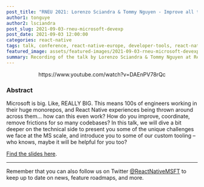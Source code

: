 ```yaml
---
post_title: "RNEU 2021: Lorenzo Sciandra & Tommy Nguyen - Improve all the repos – exploring Microsoft’s DevExp"
author1: tonguye
author2: lsciandra
post_slug: 2021-09-03-rneu-microsoft-devexp
post_date: 2021-09-03 12:00:00
categories: react-native
tags: talk, conference, react-native-europe, developer-tools, react-native
featured_image: assets/featured-images/2021-09-03-rneu-microsoft-devexp.jpg
summary: Recording of the talk by Lorenzo Sciandra & Tommy Nguyen at React Native Europe 2021, about Microsoft's tooling to improve the developer experience for React Native developers.
---
```


<p align="center">
https://www.youtube.com/watch?v=DAEnPV78rQc
</p>

### Abstract

Microsoft is big. Like, REALLY BIG. This means 100s of engineers working in their huge monorepos, and React Native experiences being thrown around across them... how can this even work? How do you improve, coordinate, remove frictions for so many codebases?
In this talk, we will dive a bit deeper on the technical side to present you some of the unique challenges we face at the MS scale, and introduce you to some of our custom tooling – who knows, maybe it will be helpful for you too?

[Find the slides here](https://speakerdeck.com/kelset/improve-all-the-repos-exploring-microsofts-devexp).

---

Remember that you can also follow us on Twitter [@ReactNativeMSFT](https://twitter.com/reactnativemsft) to keep up to date on news, feature roadmaps, and more.

